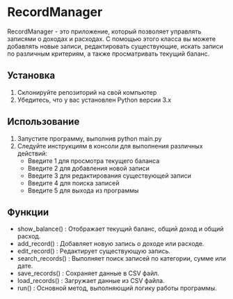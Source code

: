 # RecordManager 
 
RecordManager - это приложение, который позволяет управлять записями о доходах и расходах. С помощью этого класса вы можете добавлять новые записи, редактировать существующие, искать записи по различным критериям, а также просматривать текущий баланс. 
 
## Установка 
 
1. Склонируйте репозиторий на свой компьютер 
2. Убедитесь, что у вас установлен Python версии 3.x 
 
## Использование 
 
1. Запустите программу, выполнив  python main.py  
2. Следуйте инструкциям в консоли для выполнения различных действий: 
   - Введите  1  для просмотра текущего баланса 
   - Введите  2  для добавления новой записи 
   - Введите  3  для редактирования существующей записи 
   - Введите  4  для поиска записей 
   - Введите  5  для выхода из программы 
 
## Функции 
 
-  show_balance() : Отображает текущий баланс, общий доход и общий расход. 
-  add_record() : Добавляет новую запись о доходе или расходе. 
-  edit_record() : Редактирует существующую запись. 
-  search_records() : Выполняет поиск записей по категории, сумме или дате. 
-  save_records() : Сохраняет данные в CSV файл. 
-  load_records() : Загружает данные из CSV файла. 
-  run() : Основной метод, выполняющий логику работы программы. 